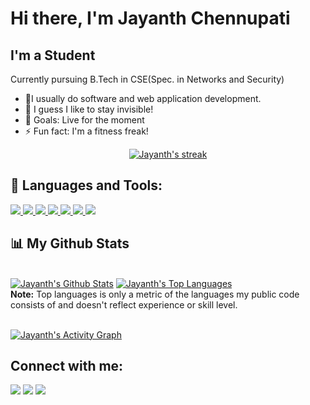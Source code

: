 #  Hi there, I'm Jayanth Chennupati <!--<img src="https://raw.githubusercontent.com/MartinHeinz/MartinHeinz/master/wave.gif" width="30px">-->


## I'm a Student 
Currently pursuing B.Tech in CSE(Spec. in Networks and Security)

- 🔭I usually do software and web application development.
- 🤷 I guess I like to stay invisible!
- 🥅 Goals: Live for the moment
- ⚡ Fun fact: I'm a fitness freak!

<p align="center">
    <a href="https://github.com/jayanth122/github-readme-streak-stats">
        <img title="🔥 Get streak stats for your profile at git.io/streak-stats" alt="Jayanth's streak" src="https://github-readme-streak-stats.herokuapp.com/?user=jayanth122&theme=black-ice&hide_border=true&stroke=0000&background=060A0CD0"/>
    </a>
</p>

## 🚀 Languages and Tools:

<p align="left"> 
    <a href="https://www.java.com" target="_blank"> <img src="https://img.icons8.com/color/48/000000/java-coffee-cup-logo.png"/> </a>
    <a href="https://reactjs.org/" target="_blank"> <img src="https://img.icons8.com/color/48/000000/react-native.png"/> </a>
    <a href="https://developer.mozilla.org/en-US/docs/Web/JavaScript" target="_blank"> <img src="https://img.icons8.com/color/48/000000/javascript.png"/> </a> 
    <a href="https://www.w3.org/html/" target="_blank"> <img src="https://img.icons8.com/color/48/000000/html-5.png"/> </a> 
    <a href="https://www.w3schools.com/css/" target="_blank"> <img src="https://img.icons8.com/color/48/000000/css3.png"/> </a> 
    <a href="https://www.python.org" target="_blank"> <img src="https://img.icons8.com/color/48/000000/python.png"/> </a>
    <a href="https://portswigger.net/burp/pro" target="_blank"> <img src="https://img.icons8.com/ios-filled/50/000000/burp-suite.png"/></a>  
</p>

## 📊 My Github Stats

  <br/>
    <a href="https://github.com/jayanth122/github-readme-stats"><img alt="Jayanth's Github Stats" src="https://github-readme-stats.vercel.app/api?username=jayanth122&show_icons=true&count_private=true&theme=react&hide_border=true&bg_color=0D1117" /></a>
  <a href="https://github.com/jayanth122/github-readme-stats"><img alt="Jayanth's Top Languages" src="https://github-readme-stats.vercel.app/api/top-langs/?username=jayanth122&langs_count=8&count_private=true&layout=compact&theme=react&hide_border=true&bg_color=0D1117" /></a>
  <br/>
  <b>Note:</b> Top languages is only a metric of the languages my public code consists of and doesn't reflect experience or skill level.


<br/>
<br/>

<a href="https://github.com/jayanth122/github-readme-activity-graph"><img alt="Jayanth's Activity Graph" src="https://activity-graph.herokuapp.com/graph?username=jayanth122&bg_color=0D1117&color=5BCDEC&line=5BCDEC&point=FFFFFF&hide_border=true" /></a>


## Connect with me:
<p align="left">

<a href = "https://www.linkedin.com/in/naga-jayanth-chennupati-146296169/"><img src="https://img.icons8.com/fluent/48/000000/linkedin.png"/></a>
<a href = "https://twitter.com/JChenupati"><img src="https://img.icons8.com/fluent/48/000000/twitter.png"/></a>
<a href = "https://www.instagram.com/jayanth_chennupati/"><img src="https://img.icons8.com/fluent/48/000000/instagram-new.png"/></a>

</p>
